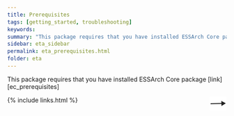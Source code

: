 ```yaml
---
title: Prerequisites
tags: [getting_started, troubleshooting]
keywords:
summary: "This package requires that you have installed ESSArch Core package"
sidebar: eta_sidebar
permalink: eta_prerequisites.html
folder: eta
---
```


This package requires that you have installed ESSArch Core package [link][ec_prerequisites]

[<img align="right" src="images/n.png">](eta_prepare_environment.html)
{% include links.html %}
